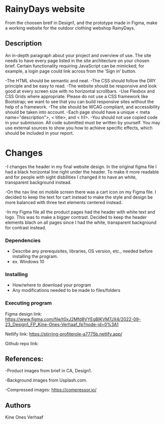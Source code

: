 # RainyDays website

From the choosen breif in Design1, and the prototype made in Figma, make a working website for the outdoor clothing webshop RainyDays.

## Description

An in-depth paragraph about your project and overview of use. The site needs to have every page listed in the site architecture on your chosen brief. Certain functionality requiring JavaScript can be mimicked; for example, a login page could link across from the ‘Sign in’ button.

-The HTML should be semantic and neat.
-The CSS should follow the DRY principle and be easy to read.
-The website should be responsive and look good at every screen size with no horizontal scrollbars. -Use Flexbox and CSS Grids where appropriate. Please do not use a CSS framework like Bootstrap; we want to see that you can build responsive sites without the help of a framework.
-The site should be WCAG compliant, and accessibility should be taken into account.
-Each page should have a unique < meta name="description">, < title>, and < h1>.
-You should not use copied code in your submission. All code submitted must be written by yourself. You may use external sources to show you how to achieve specific effects, which should be included in your report.

# Changes

-I changes the header in my final website design. In the original figma file I had a black horizontal line right under the header. To make it more readable and for people with sight disbilities I changed it to have an white, transparent background instead.

-On the nav line on mobile screen there was a cart icon on my Figma file. I decided to keep the text for cart instead to make the style and design be more balanced with three text elements centered
instead.

-In my Figma file all the product pages had the header with white text and logo. This was to make a bigger contrast. Decided to keep the header elements blach on all pages since I had the white, transparent background for contrast instead.

### Dependencies

- Describe any prerequisites, libraries, OS version, etc., needed before installing the program.
- ex. Windows 10

### Installing

- How/where to download your program
- Any modifications needed to be made to files/folders

### Executing program

Figma design link: https://www.figma.com/file/t0xJ2Mfd8VYEgBlKVM7JX4/2022-09-23_Design1_FP_Kine-Ones-Verhaaf_fp?node-id=0%3A1

Netlify link: https://stirring-profiterole-a7775b.netlify.app/

Github repo link:

## References:

-Product images from brief in CA, Design1.

-Background images from Usplash.com.

-Compressed images: https://compressor.io/

## Authors

Kine Ones Verhaaf
